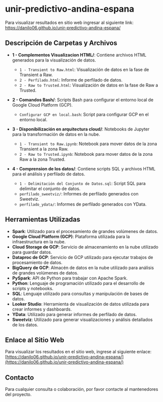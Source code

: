 # unir-predictivo-andina-espana

Para visualizar resultados en sitio web ingresar al siguiente link: https://danilo06.github.io/unir-predictivo-andina-espana/

## Descripción de Carpetas y Archivos

- **1 - Complementos Visualizacion HTML/**: Contiene archivos HTML generados para la visualización de datos.
  - `1 - Transient to Raw.html`: Visualización de datos en la fase de Transient a Raw.
  - `2 - Perfilado.html`: Informe de perfilado de datos.
  - `2 - Raw to Trusted.html`: Visualización de datos en la fase de Raw a Trusted.

- **2 - Comandos Bash/**: Scripts Bash para configurar el entorno local de Google Cloud Platform (GCP).
  - `Configurar GCP en local.bash`: Script para configurar GCP en el entorno local.

- **3 - Disponibilización en arquitectura cloud/**: Notebooks de Jupyter para la transformación de datos en la nube.
  - `1 - Transient to Raw.ipynb`: Notebook para mover datos de la zona Transient a la zona Raw.
  - `2 - Raw to Trusted.ipynb`: Notebook para mover datos de la zona Raw a la zona Trusted.

- **4 - Comprension de los datos/**: Contiene scripts SQL y archivos HTML para el análisis y perfilado de datos.
  - `1 - Delimitación del Conjunto de Datos.sql`: Script SQL para delimitar el conjunto de datos.
  - `perfilado_sweetviz/`: Informes de perfilado generados con Sweetviz.
  - `perfilado_ydata/`: Informes de perfilado generados con YData.

## Herramientas Utilizadas

- **Spark**: Utilizado para el procesamiento de grandes volúmenes de datos.
- **Google Cloud Platform (GCP)**: Plataforma utilizada para la infraestructura en la nube.
- **Cloud Storage de GCP**: Servicio de almacenamiento en la nube utilizado para guardar datos.
- **Dataproc de GCP**: Servicio de GCP utilizado para ejecutar trabajos de procesamiento de datos.
- **BigQuery de GCP**: Almacén de datos en la nube utilizado para análisis de grandes volúmenes de datos.
- **PySpark**: API de Python para trabajar con Apache Spark.
- **Python**: Lenguaje de programación utilizado para el desarrollo de scripts y notebooks.
- **SQL**: Lenguaje utilizado para consultas y manipulación de bases de datos.
- **Looker Studio**: Herramienta de visualización de datos utilizada para crear informes y dashboards.
- **YData**: Utilizado para generar informes de perfilado de datos.
- **Sweetviz**: Utilizado para generar visualizaciones y análisis detallados de los datos.

## Enlace al Sitio Web

Para visualizar los resultados en el sitio web, ingrese al siguiente enlace: [https://danilo06.github.io/unir-predictivo-andina-espana/](https://danilo06.github.io/unir-predictivo-andina-espana/)

## Contacto

Para cualquier consulta o colaboración, por favor contacte al mantenedores del proyecto.

